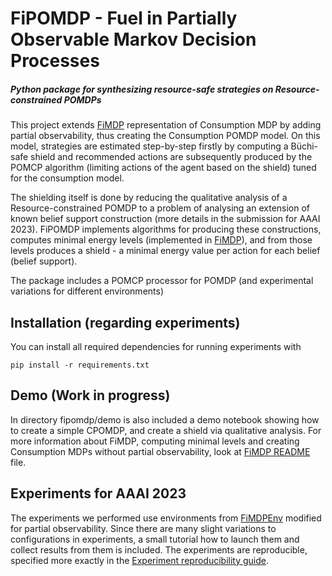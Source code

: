 # FiPOMDP - Fuel in Partially Observable Markov Decision Processes

##### Python package for synthesizing resource-safe strategies on Resource-constrained POMDPs
This project extends [FiMDP] representation of Consumption MDP by adding partial observability, thus creating the Consumption POMDP model.
On this model, strategies are estimated step-by-step firstly by computing a Büchi-safe shield and recommended actions are subsequently produced by the POMCP algorithm
(limiting actions of the agent based on the shield) tuned for the consumption model.

The shielding itself is done by reducing the qualitative analysis of a Resource-constrained POMDP to a problem of analysing an extension of known belief support construction (more details in the submission for AAAI 2023).
FiPOMDP implements algorithms for producing these constructions, computes minimal energy levels (implemented in [FiMDP]), and from those levels produces a shield - a minimal energy value per action for each belief (belief support).

The package includes a POMCP processor for POMDP (and experimental variations for different environments)

## Installation (regarding experiments)
You can install all required dependencies for running experiments with
```
pip install -r requirements.txt
```

## Demo (Work in progress)
In directory fipomdp/demo is also included a demo notebook showing how to create a simple CPOMDP, and create a shield via qualitative analysis.
For more information about FiMDP, computing minimal levels and creating Consumption MDPs without partial observability, look at [FiMDP README] file.

## Experiments for AAAI 2023
The experiments we performed use environments from [FiMDPEnv] modified for partial observability.
Since there are many slight variations to configurations in experiments, a small tutorial how to launch them and collect results from them is included.
The experiments are reproducible, specified more exactly in the [Experiment reproducibility guide].

[FiMDPEnv]: https://github.com/FiMDP/FiMDPEnv
[FiMDP]: https://github.com/FiMDP/FiMDP
[FiMDP README]: https://github.com/xbrlej/FiPOMDP/blob/master/FiMDP-README.md
[Experiment reproducibility guide]: https://github.com/xbrlej/FiPOMDP/blob/master/REPROD-GUIDE.md